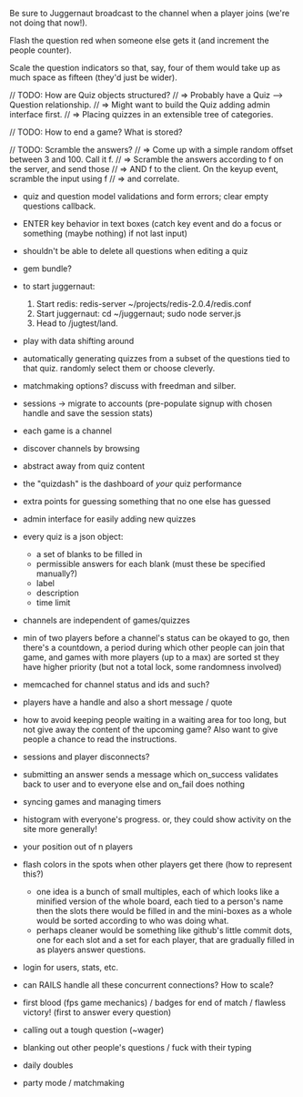 Be sure to Juggernaut broadcast to the channel when a player joins (we're not doing that now!).

Flash the question red when someone else gets it (and increment the people counter).

Scale the question indicators so that, say, four of them would take up as much space as fifteen (they'd just be wider).

// TODO: How are Quiz objects structured?
// => Probably have a Quiz --> Question relationship.
// => Might want to build the Quiz adding admin interface first.
// => Placing quizzes in an extensible tree of categories.

// TODO: How to end a game? What is stored?

// TODO: Scramble the answers?
// => Come up with a simple random offset between 3 and 100. Call it f.
// => Scramble the answers according to f on the server, and send those
// => AND f to the client. On the keyup event, scramble the input using f
// => and correlate.

- quiz and question model validations and form errors; clear empty questions callback.
- ENTER key behavior in text boxes (catch key event and do a focus or something (maybe nothing) if not last input)
- shouldn't be able to delete all questions when editing a quiz

- gem bundle?

- to start juggernaut:
	1. Start redis: redis-server ~/projects/redis-2.0.4/redis.conf
	2. Start juggernaut: cd ~/juggernaut; sudo node server.js
	3. Head to /jugtest/land.
- play with data shifting around

- automatically generating quizzes from a subset of the questions tied to that quiz. randomly select them or choose cleverly.
- matchmaking options? discuss with freedman and silber.
- sessions -> migrate to accounts (pre-populate signup with chosen handle and save the session stats)

- each game is a channel
- discover channels by browsing
- abstract away from quiz content
- the "quizdash" is the dashboard of _your_ quiz performance
- extra points for guessing something that no one else has guessed
- admin interface for easily adding new quizzes
- every quiz is a json object:
 	- a set of blanks to be filled in
	- permissible answers for each blank (must these be specified manually?)
	- label
	- description
	- time limit
- channels are independent of games/quizzes
- min of two players before a channel's status can be okayed to go, then there's a countdown, a period during which other people can join that game, and games with more players (up to a max) are sorted st they have higher priority (but not a total lock, some randomness involved)
- memcached for channel status and ids and such?
- players have a handle and also a short message / quote
- how to avoid keeping people waiting in a waiting area for too long, but not give away the content of the upcoming game? Also want to give people a chance to read the instructions.
- sessions and player disconnects?
- submitting an answer sends a message which on_success validates back to user and to everyone else and on_fail does nothing
- syncing games and managing timers
- histogram with everyone's progress. or, they could show activity on the site more generally!
- your position out of n players
- flash colors in the spots when other players get there (how to represent this?)
	- one idea is a bunch of small multiples, each of which looks like a minified version of the whole board, each tied to a person's name then the slots there would be filled in and the mini-boxes as a whole would be sorted according to who was doing what.
	- perhaps cleaner would be something like github's little commit dots, one for each slot and a set for each player, that are gradually filled in as players answer questions.
- login for users, stats, etc.
- can RAILS handle all these concurrent connections? How to scale?
- first blood (fps game mechanics) / badges for end of match / flawless victory! (first to answer every question)
- calling out a tough question (~wager)
- blanking out other people's questions / fuck with their typing
- daily doubles
- party mode / matchmaking